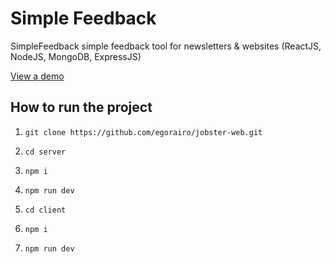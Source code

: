 # Simple Feedback

SimpleFeedback simple feedback tool for newsletters & websites (ReactJS, NodeJS, MongoDB, ExpressJS)

[View a demo](https://jobster-web.netlify.app/)

## How to run the project

1. `git clone https://github.com/egorairo/jobster-web.git`

2. `cd server`

2. `npm i`

3. `npm run dev`

4. `cd client`

5. `npm i`

6. `npm run dev`
